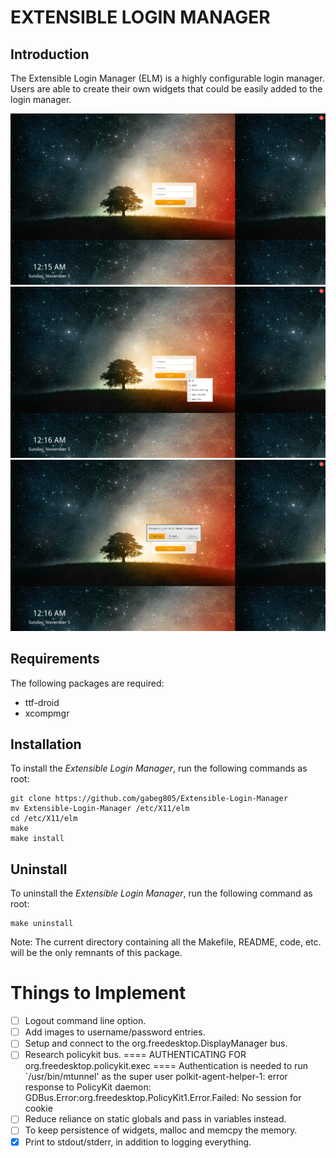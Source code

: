 # EXTENSIBLE LOGIN MANAGER

## Introduction

The Extensible Login Manager (ELM) is a highly configurable login manager. Users
are able to create their own widgets that could be easily added to the login
manager.

![elm login](style/screenshots/login.png)
![elm xsession](style/screenshots/xsession.png)
![elm shutdown](style/screenshots/shutdown.png)

## Requirements

The following packages are required:
- ttf-droid
- xcompmgr

## Installation

To install the _Extensible Login Manager_, run the following commands as root:

```
git clone https://github.com/gabeg805/Extensible-Login-Manager
mv Extensible-Login-Manager /etc/X11/elm
cd /etc/X11/elm
make
make install
```

## Uninstall

To uninstall the _Extensible Login Manager_, run the following command as root:

```
make uninstall
```

Note: The current directory containing all the Makefile, README, code, etc. will
be the only remnants of this package.

# Things to Implement

- [ ] Logout command line option.
- [ ] Add images to username/password entries.
- [ ] Setup and connect to the org.freedesktop.DisplayManager bus.
- [ ] Research policykit bus.
      ==== AUTHENTICATING FOR org.freedesktop.policykit.exec ====
      Authentication is needed to run `/usr/bin/mtunnel' as the super user
      polkit-agent-helper-1: error response to PolicyKit daemon: GDBus.Error:org.freedesktop.PolicyKit1.Error.Failed: No session for cookie
- [ ] Reduce reliance on static globals and pass in variables instead.
- [ ] To keep persistence of widgets, malloc and memcpy the memory.
- [x] Print to stdout/stderr, in addition to logging everything.
